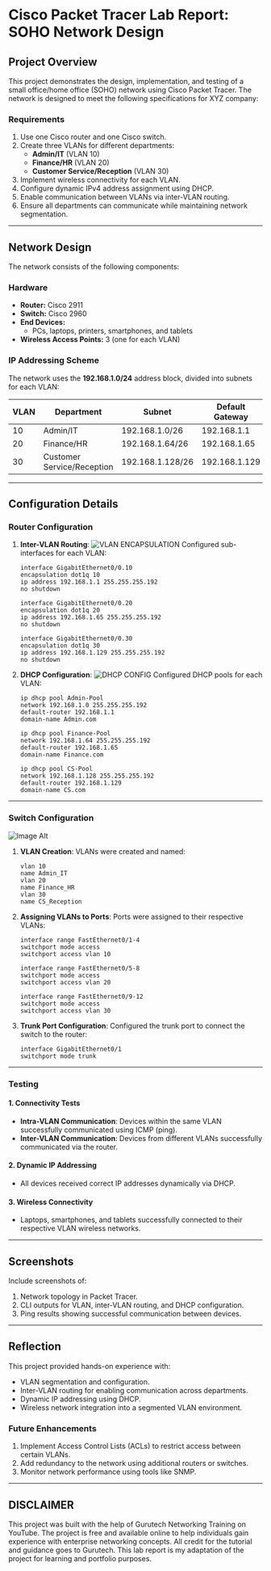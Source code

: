 # **Cisco Packet Tracer Lab Report: SOHO Network Design**

## **Project Overview**
This project demonstrates the design, implementation, and testing of a small office/home office (SOHO) network using Cisco Packet Tracer. The network is designed to meet the following specifications for XYZ company:

### **Requirements**
1. Use one Cisco router and one Cisco switch.
2. Create three VLANs for different departments:
   - **Admin/IT** (VLAN 10)
   - **Finance/HR** (VLAN 20)
   - **Customer Service/Reception** (VLAN 30)
3. Implement wireless connectivity for each VLAN.
4. Configure dynamic IPv4 address assignment using DHCP.
5. Enable communication between VLANs via inter-VLAN routing.
6. Ensure all departments can communicate while maintaining network segmentation.

---

## **Network Design**
The network consists of the following components:

### **Hardware**
- **Router:** Cisco 2911
- **Switch:** Cisco 2960
- **End Devices:**
  - PCs, laptops, printers, smartphones, and tablets
- **Wireless Access Points:** 3 (one for each VLAN)

### **IP Addressing Scheme**
The network uses the **192.168.1.0/24** address block, divided into subnets for each VLAN:

| VLAN  | Department                | Subnet             | Default Gateway       |
|-------|---------------------------|--------------------|-----------------------|
| 10    | Admin/IT                  | 192.168.1.0/26     | 192.168.1.1          |
| 20    | Finance/HR                | 192.168.1.64/26    | 192.168.1.65         |
| 30    | Customer Service/Reception| 192.168.1.128/26   | 192.168.1.129        |

---

## **Configuration Details**

### **Router Configuration**
1. **Inter-VLAN Routing**:
![VLAN ENCAPSULATION](https://github.com/jnj3uf212121/Design-and-Implementation-of-a-Small-Office-Home-Office-Network--SOHO/blob/main/DOTQ-ENCAP.png?raw=true)
   Configured sub-interfaces for each VLAN:
   ```plaintext
   interface GigabitEthernet0/0.10
   encapsulation dot1q 10
   ip address 192.168.1.1 255.255.255.192
   no shutdown

   interface GigabitEthernet0/0.20
   encapsulation dot1q 20
   ip address 192.168.1.65 255.255.255.192
   no shutdown

   interface GigabitEthernet0/0.30
   encapsulation dot1q 30
   ip address 192.168.1.129 255.255.255.192
   no shutdown
   ```

2. **DHCP Configuration**:
![DHCP CONFIG](https://github.com/jnj3uf212121/Design-and-Implementation-of-a-Small-Office-Home-Office-Network--SOHO/blob/main/ROUTER-DHCP.png?raw=true)
   Configured DHCP pools for each VLAN:
   ```plaintext
   ip dhcp pool Admin-Pool
   network 192.168.1.0 255.255.255.192
   default-router 192.168.1.1
   domain-name Admin.com

   ip dhcp pool Finance-Pool
   network 192.168.1.64 255.255.255.192
   default-router 192.168.1.65
   domain-name Finance.com

   ip dhcp pool CS-Pool
   network 192.168.1.128 255.255.255.192
   default-router 192.168.1.129
   domain-name CS.com
   ```

---

### **Switch Configuration**
![Image Alt](![image](https://github.com/user-attachments/assets/a4cd9855-25ac-4a93-831b-1aaa2b8a700f))
1. **VLAN Creation**:
   VLANs were created and named:
   ```plaintext
   vlan 10
   name Admin_IT
   vlan 20
   name Finance_HR
   vlan 30
   name CS_Reception
   ```

2. **Assigning VLANs to Ports**:
   Ports were assigned to their respective VLANs:
   ```plaintext
   interface range FastEthernet0/1-4
   switchport mode access
   switchport access vlan 10

   interface range FastEthernet0/5-8
   switchport mode access
   switchport access vlan 20

   interface range FastEthernet0/9-12
   switchport mode access
   switchport access vlan 30
   ```

3. **Trunk Port Configuration**:
   Configured the trunk port to connect the switch to the router:
   ```plaintext
   interface GigabitEthernet0/1
   switchport mode trunk
   ```

---

### **Testing**
#### 1. **Connectivity Tests**
   - **Intra-VLAN Communication**:
     Devices within the same VLAN successfully communicated using ICMP (ping).
   - **Inter-VLAN Communication**:
     Devices from different VLANs successfully communicated via the router.

#### 2. **Dynamic IP Addressing**
   - All devices received correct IP addresses dynamically via DHCP.

#### 3. **Wireless Connectivity**
   - Laptops, smartphones, and tablets successfully connected to their respective VLAN wireless networks.

---

## **Screenshots**
Include screenshots of:
1. Network topology in Packet Tracer.
2. CLI outputs for VLAN, inter-VLAN routing, and DHCP configuration.
3. Ping results showing successful communication between devices.

---

## **Reflection**
This project provided hands-on experience with:
- VLAN segmentation and configuration.
- Inter-VLAN routing for enabling communication across departments.
- Dynamic IP addressing using DHCP.
- Wireless network integration into a segmented VLAN environment.

### **Future Enhancements**
1. Implement Access Control Lists (ACLs) to restrict access between certain VLANs.
2. Add redundancy to the network using additional routers or switches.
3. Monitor network performance using tools like SNMP.

---

## **DISCLAIMER**
This project was built with the help of Gurutech Networking Training on YouTube. The project is free and available online to help individuals gain experience with enterprise networking concepts. All credit for the tutorial and guidance goes to Gurutech. This lab report is my adaptation of the project for learning and portfolio purposes.

